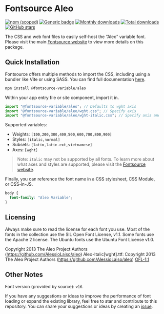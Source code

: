 # Fontsource Aleo

[![npm (scoped)](https://img.shields.io/npm/v/@fontsource-variable/aleo?color=brightgreen)](https://www.npmjs.com/package/@fontsource-variable/aleo) [![Generic badge](https://img.shields.io/badge/fontsource-passing-brightgreen)](https://github.com/fontsource/fontsource) [![Monthly downloads](https://badgen.net/npm/dm/@fontsource-variable/aleo)](https://github.com/fontsource/fontsource) [![Total downloads](https://badgen.net/npm/dt/@fontsource-variable/aleo)](https://github.com/fontsource/fontsource) [![GitHub stars](https://img.shields.io/github/stars/fontsource/fontsource.svg?style=social&label=Star)](https://github.com/fontsource/fontsource/stargazers)

The CSS and web font files to easily self-host the “Aleo” variable font. Please visit the main [Fontsource website](https://fontsource.org/fonts/aleo) to view more details on this package.

## Quick Installation

Fontsource offers multiple methods to import the CSS, including using a bundler like Vite or using SASS. You can find full documentation [here](https://fontsource.org/docs/getting-started/introduction).

```javascript
npm install @fontsource-variable/aleo
```

Within your app entry file or site component, import it in.

```javascript
import "@fontsource-variable/aleo"; // Defaults to wght axis
import "@fontsource-variable/aleo/wght.css"; // Specify axis
import "@fontsource-variable/aleo/wght-italic.css"; // Specify axis and style
```

Supported variables:
- Weights: `[100,200,300,400,500,600,700,800,900]`
- Styles: `[italic,normal]`
- Subsets: `[latin,latin-ext,vietnamese]`
- Axes: `[wght]`

> Note: `italic` may not be supported by all fonts. To learn more about what axes and styles are supported, please visit the [Fontsource website](https://fontsource.org/fonts/aleo).

Finally, you can reference the font name in a CSS stylesheet, CSS Module, or CSS-in-JS.

```css
body {
  font-family: "Aleo Variable";
}
```

## Licensing
Always make sure to read the license for each font you use. Most of the fonts in the collection use the SIL Open Font License, v1.1. Some fonts use the Apache 2 license. The Ubuntu fonts use the Ubuntu Font License v1.0.

Copyright 2013 The Aleo Project Authors (https://github.com/AlessioLaiso/aleo) Aleo-Italic[wght].ttf: Copyright 2013 The Aleo Project Authors (https://github.com/AlessioLaiso/aleo)
[OFL-1.1](https://openfontlicense.org)

## Other Notes
Font version (provided by source): `v16`.

If you have any suggestions or ideas to improve the performance of font loading or expand the existing library, feel free to star and contribute to this repository. You can share your suggestions or ideas by creating an [issue](https://github.com/fontsource/fontsource/issues).